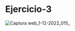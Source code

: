 # Ejercicio-3

![Captura web_1-12-2022_015_](https://user-images.githubusercontent.com/114684316/204926484-923c1701-5c97-4e68-b889-7f427d29103b.jpeg)
